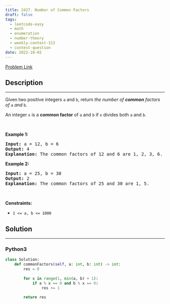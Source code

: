 ```yaml
---
title: 2427. Number of Common Factors
draft: false
tags: 
  - leetcode-easy
  - math
  - enumeration
  - number-theory
  - weekly-contest-313
  - contest-question
date: 2022-10-02
---
```


[Problem Link](https://leetcode.com/problems/number-of-common-factors/)

## Description

---
<p>Given two positive integers <code>a</code> and <code>b</code>, return <em>the number of <strong>common</strong> factors of </em><code>a</code><em> and </em><code>b</code>.</p>

<p>An integer <code>x</code> is a <strong>common factor</strong> of <code>a</code> and <code>b</code> if <code>x</code> divides both <code>a</code> and <code>b</code>.</p>

<p>&nbsp;</p>
<p><strong class="example">Example 1:</strong></p>

<pre>
<strong>Input:</strong> a = 12, b = 6
<strong>Output:</strong> 4
<strong>Explanation:</strong> The common factors of 12 and 6 are 1, 2, 3, 6.
</pre>

<p><strong class="example">Example 2:</strong></p>

<pre>
<strong>Input:</strong> a = 25, b = 30
<strong>Output:</strong> 2
<strong>Explanation:</strong> The common factors of 25 and 30 are 1, 5.
</pre>

<p>&nbsp;</p>
<p><strong>Constraints:</strong></p>

<ul>
	<li><code>1 &lt;= a, b &lt;= 1000</code></li>
</ul>


## Solution

---
### Python3
``` py title='number-of-common-factors'
class Solution:
    def commonFactors(self, a: int, b: int) -> int:
        res = 0
        
        for x in range(1, min(a, b) + 1):
            if a % x == 0 and b % x == 0:
                res += 1
        
        return res
```

